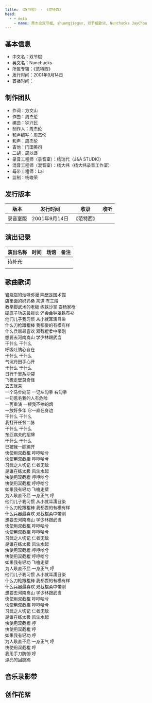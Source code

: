 ```yaml
---
title: 〈双节棍〉 - 《范特西》
head:
  - - meta
    - name: 周杰伦双节棍, shuangjiegun, 双节棍歌词, Nunchucks JayChou
---
```


## 基本信息
- 中文名：双节棍<br/>
- 英文名：Nunchucks<br/>
- 所属专辑：《范特西》<br/>
- 发行时间：2001年9月14日<br/>
- 首播时间：

## 制作团队

- 作词：方文山
- 作曲：周杰伦
- 编曲：钟兴民
- 制作人：周杰伦
- 和声编写：周杰伦
- 和声：周杰伦
- 吉他：门田英司
- 二胡：周以谦
- 录音工程师（录音室）：杨瑞代（J&A STUDIO）
- 混音工程师（混音室）：杨大纬（杨大纬录音工作室）
- 母带工程师：Lai
- 监制：杨峻荣

## 发行版本
| 版本 | 发行时间 | 收录 | 收听 |
| ---- | -------- | ---- | ---- |
| 录音室版 | 2001年9月14日 | 《范特西》    | |
## 演出记录
| 演出名称 | 时间 | 场馆 | 备注 |
| ---- | -------- | ---- | ---- |
| 待补充 |  |     | |
|  |  |     | |

## 歌曲歌词

岩烧店的烟味弥漫 隔壁是国术馆<br/>
店里面的妈妈桑 茶道 有三段<br/>
教拳脚武术的老板 练铁沙掌 耍杨家枪<br/>
硬底子功夫最擅长 还会金钟罩铁布衫<br/>
他们儿子我习惯 从小就耳濡目染<br/>
什么刀枪跟棍棒 我都耍的有模有样<br/>
什么兵器最喜欢 双截棍柔中带刚<br/>
想要去河南嵩山 学少林跟武当<br/>
干什么 干什么<br/>
呼吸吐纳心自在<br/>
干什么 干什么<br/>
气沉丹田手心开<br/>
干什么 干什么<br/>
日行千里系沙袋<br/>
飞檐走壁莫奇怪<br/>
去去就来<br/>
一个马步向前 一记左勾拳 右勾拳<br/>
一句惹毛我的人有危险<br/>
一再重演 一根我不抽的烟<br/>
一放好多年 它一直在身边<br/>
干什么 干什么<br/>
我打开任督二脉<br/>
干什么 干什么<br/>
东亚病夫的招牌<br/>
干什么 干什么<br/>
已被我一脚踢开<br/>
快使用双截棍 哼哼哈兮<br/>
快使用双截棍 哼哼哈兮<br/>
习武之人切记 仁者无敌<br/>
是谁在练太极 风生水起<br/>
快使用双截棍 哼哼哈兮<br/>
快使用双截棍 哼哼哈兮<br/>
如果我有轻功 飞檐走壁<br/>
为人耿直不屈 一身正气 哼<br/>
他们儿子我习惯 从小就耳濡目染<br/>
什么刀枪跟棍棒 我都耍的有模有样<br/>
什么兵器最喜欢 双截棍柔中带刚<br/>
想要去河南嵩山 学少林跟武当<br/>
快使用双截棍 哼哼哈兮<br/>
快使用双截棍 哼哼哈兮<br/>
习武之人切记 仁者无敌<br/>
是谁在练太极 风生水起<br/>
快使用双截棍 哼哼哈兮<br/>
快使用双截棍 哼哼哈兮<br/>
如果我有轻功 飞檐走壁<br/>
为人耿直不屈 一身正气 哼<br/>
他们儿子我习惯 从小就耳濡目染<br/>
什么刀枪跟棍棒 我都耍的有模有样<br/>
什么兵器最喜欢 双截棍柔中带刚<br/>
想要去河南嵩山 学少林跟武当<br/>
快使用双截棍 哼哼哈兮<br/>
快使用双截棍 哼哼哈兮<br/>
习武之人切记 仁者无敌<br/>
是谁在练太极 风生水起<br/>
快使用双截棍 哼<br/>
快使用双截棍 哼<br/>
如果我有轻功 哼<br/>
为人耿直不屈 一身正气 哼<br/>
快使用双截棍 哼<br/>
我用手刀防御 哼<br/>
漂亮的回旋踢<br/>

## 音乐录影带

## 创作花絮
